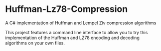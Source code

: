 # Huffman-Lz78-Compression
A C# implementation of Huffman and Lempel Ziv compression algorithms

This project features a command line interface to allow you to try this implementation of the Huffman and LZ78 encoding and decoding algorithms on your own files.

